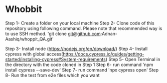 # Whobbit

Step 1- Create a folder on your local machine
Step 2- Clone code of this repository using following command. Please note that recommended way is to use SSH method.
'git clone git@github.com:Adnan-Aashiq/whoppit_QA.git'

Step 3- Install node (https://nodejs.org/en/download/) 
Step 4- Install cypress with global access(https://docs.cypress.io/guides/getting-started/installing-cypress#System-requirements) 
Step 5- Open Terminal in the directory with the code cloned in Step 1 
Step 6- run command 'npm install cypress --save-dev' 
Step 7- run command 'npx cypress open' 
Step 8- Run the test from e2e files which you want 